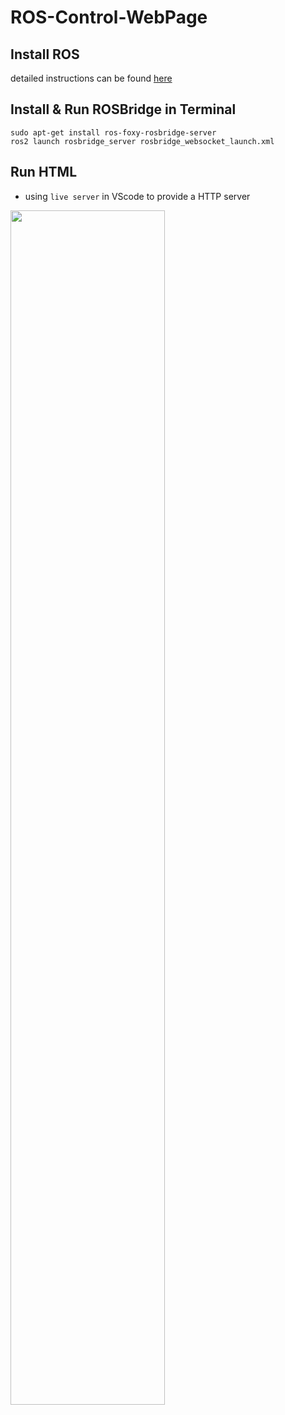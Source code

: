 # ROS-Control-WebPage

## Install ROS
detailed instructions can be found [here](https://docs.ros.org/en/foxy/Installation/Ubuntu-Install-Debians.html)

## Install & Run ROSBridge in Terminal
```
sudo apt-get install ros-foxy-rosbridge-server
ros2 launch rosbridge_server rosbridge_websocket_launch.xml
```

## Run HTML
- using `live server` in VScode to provide a HTTP server


<img src="https://github.com/lianshengleo27/ROS-Control-WebPage/blob/UI-prototype/demo/Robot%20control%20from%20Web%20UI.gif" width="70%" height="70%"/>
